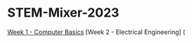 # STEM-Mixer-2023
[Week 1 - Computer Basics](https://github.com/helloMaydm/STEM-Mixer-2023/blob/main/Week%201)
[Week 2 - Electrical Engineering] (

